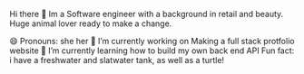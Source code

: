 Hi there 👋 Im a Software engineer with a background in retail and beauty. Huge animal lover ready to make a change.


😄 Pronouns: she her
🔭 I’m currently working on Making a full stack protfolio website
🌱 I’m currently learning how to build my own back end API
Fun fact: i have a freshwater and slatwater tank, as well as a turtle!


<!--
**amanda-hecht89/amanda-hecht89** is a ✨ _special_ ✨ repository because its `README.md` (this file) appears on your GitHub profile.

Here are some ideas to get you started:
🔭 I’m currently working on Making a full stack protfolio website
- 👯 I’m looking to collaborate on ...
- 🤔 I’m looking for help with ...
- 💬 Ask me about ...
- 📫 How to reach me: ...
- 😄 Pronouns: ...
- ⚡ Fun fact: ...
-->
